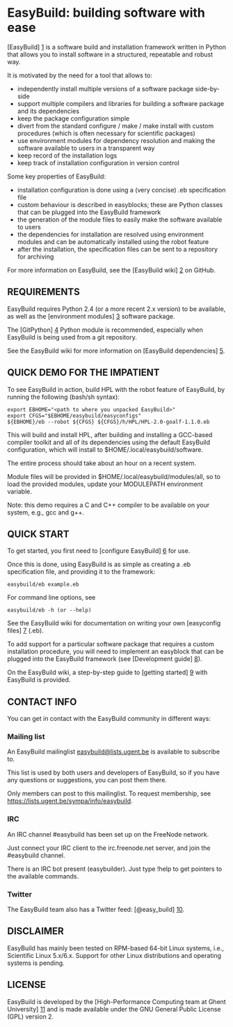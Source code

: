 EasyBuild: building software with ease
=======================================

[EasyBuild] [1] is a software build and installation framework written in Python
that allows you to install software in a structured, repeatable and robust way.

It is motivated by the need for a tool that allows to:

 * independently install multiple versions of a software package side-by-side
 * support multiple compilers and libraries for building a software package
   and its dependencies
 * keep the package configuration simple
 * divert from the standard configure / make / make install with custom
   procedures (which is often necessary for scientific packages)
 * use environment modules for dependency resolution and making the software
   available to users in a transparent way
 * keep record of the installation logs
 * keep track of installation configuration in version control

Some key properties of EasyBuild:

 * installation configuration is done using a (very concise) .eb specification file
 * custom behaviour is described in easyblocks; these are Python classes that can be
   plugged into the EasyBuild framework
 * the generation of the module files to easily make the software available to users
 * the dependencies for installation are resolved using environment modules and can
   be automatically installed using the robot feature
 * after the installation, the specification files can be sent to a repository for
   archiving

For more information on EasyBuild, see the [EasyBuild wiki] [2] on GitHub.


REQUIREMENTS
-------------

EasyBuild requires Python 2.4 (or a more recent 2.x version) to be available,
as well as the [environment modules] [3] software package.

The [GitPython] [4] Python module is recommended, especially when EasyBuild is
being used from a git repository.

See the EasyBuild wiki for more information on [EasyBuild dependencies] [5].


QUICK DEMO FOR THE IMPATIENT
-----------------------------

To see EasyBuild in action, build HPL with the robot feature of EasyBuild, by
running the following (bash/sh syntax):

    export EBHOME="<path to where you unpacked EasyBuild>"
    export CFGS="$EBHOME/easybuild/easyconfigs"
    ${EBHOME}/eb --robot ${CFGS} ${CFGS}/h/HPL/HPL-2.0-goalf-1.1.0.eb

This will build and install HPL, after building and installing a GCC-based
compiler toolkit and all of its dependencies using the default EasyBuild
configuration, which will install to $HOME/.local/easybuild/software.

The entire process should take about an hour on a recent system.

Module files will be provided in $HOME/.local/easybuild/modules/all, so to load
the provided modules, update your MODULEPATH environment variable.

Note: this demo requires a C and C++ compiler to be available on your system,
e.g., gcc and g++.


QUICK START
------------

To get started, you first need to [configure EasyBuild] [6] for use.

Once this is done, using EasyBuild is as simple as creating a .eb specification
file, and providing it to the framework:

	easybuild/eb example.eb

For command line options, see

	easybuild/eb -h (or --help)

See the EasyBuild wiki for documentation on writing your own [easyconfig files] [7] (.eb).

To add support for a particular software package that requires a custom
installation procedure, you will need to implement an easyblock that can be
plugged into the EasyBuild framework (see [Development guide] [8]).

On the EasyBuild wiki, a step-by-step guide to [getting started] [9] with EasyBuild is provided.

CONTACT INFO
------------

You can get in contact with the EasyBuild community in different ways:

### Mailing list

An EasyBuild mailinglist easybuild@lists.ugent.be is available to subscribe to.

This list is used by both users and developers of EasyBuild, so if you have any questions or suggestions, you can post them there.

Only members can post to this mailinglist. To request membership, see https://lists.ugent.be/sympa/info/easybuild.

### IRC

An IRC channel #easybuild has been set up on the FreeNode network.

Just connect your IRC client to the irc.freenode.net server, and join the #easybuild channel.

There is an IRC bot present (easybuilder). Just type !help to get pointers to the available commands.

### Twitter

The EasyBuild team also has a Twitter feed: [@easy_build] [10].

DISCLAIMER
-----------

EasyBuild has mainly been tested on RPM-based 64-bit Linux systems, i.e.,
Scientific Linux 5.x/6.x.  Support for other Linux distributions and operating
systems is pending.


LICENSE
--------

EasyBuild is developed by the [High-Performance Computing team at Ghent University] [11]
and is made available under the GNU General Public License (GPL) version 2.


[1]: https://github.com/hpcugent/easybuild "EasyBuild"
[2]: https://github.com/hpcugent/easybuild/wiki/Home "EasyBuild wiki"
[3]: http://modules.sourceforge.net/ "environment modules"
[4]: http://gitorious.org/git-python "GitPython"
[5]: https://github.com/hpcugent/easybuild/wiki/Dependencies "EasyBuild dependencies"
[6]: https://github.com/hpcugent/easybuild/wiki/Configuration "configure EasyBuild"
[7]: https://github.com/hpcugent/easybuild/wiki/Specification-files "easyconfig files"
[8]: https://github.com/hpcugent/easybuild/wiki/Development-guide "Development guide"
[9]: https://github.com/hpcugent/easybuild/wiki/Step-by-step-guide "getting started"
[10]: http://twitter.com/easy_build "@easy_build"
[11]: https://ugent.be/hpcugent "High-Performance Computing team at Ghent University"
